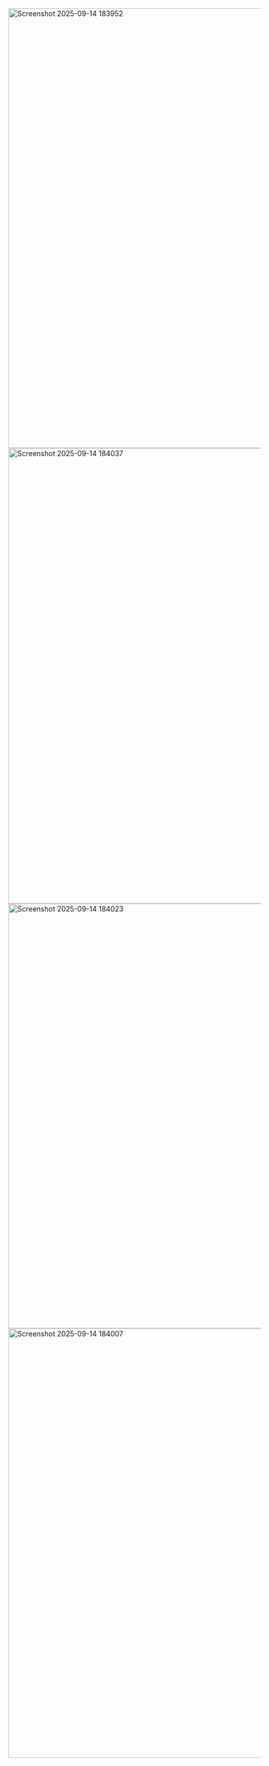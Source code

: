 <img width="1877" height="878" alt="Screenshot 2025-09-14 183952" src="https://github.com/user-attachments/assets/ab2270d3-e3f4-485b-9dcc-06a7f2f4ef18" />
<img width="1912" height="909" alt="Screenshot 2025-09-14 184037" src="https://github.com/user-attachments/assets/34ba7a77-6b79-44e8-ba06-cc402a2cd9d2" />
<img width="1916" height="848" alt="Screenshot 2025-09-14 184023" src="https://github.com/user-attachments/assets/d5ec0d70-7bca-4f4e-99b7-a57378df0162" />
<img width="1911" height="857" alt="Screenshot 2025-09-14 184007" src="https://github.com/user-attachments/assets/5dd05377-5c3d-47d1-a9b6-bcab01c323a6" />

